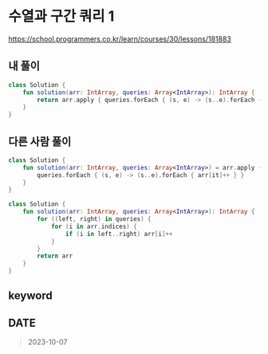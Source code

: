 # 수열과 구간 쿼리 1

https://school.programmers.co.kr/learn/courses/30/lessons/181883

## 내 풀이

```kt
class Solution {
    fun solution(arr: IntArray, queries: Array<IntArray>): IntArray {
        return arr.apply { queries.forEach { (s, e) -> (s..e).forEach { arr[it]++ } } }
    }
}
```

## 다른 사람 풀이

```kt
class Solution {
    fun solution(arr: IntArray, queries: Array<IntArray>) = arr.apply {
        queries.forEach { (s, e) -> (s..e).forEach { arr[it]++ } }
    }
}
```

```kt
class Solution {
    fun solution(arr: IntArray, queries: Array<IntArray>): IntArray {
        for ((left, right) in queries) {
            for (i in arr.indices) {
                if (i in left..right) arr[i]++
            }
        }
        return arr
    }
}
```

## keyword

## DATE

> 2023-10-07
